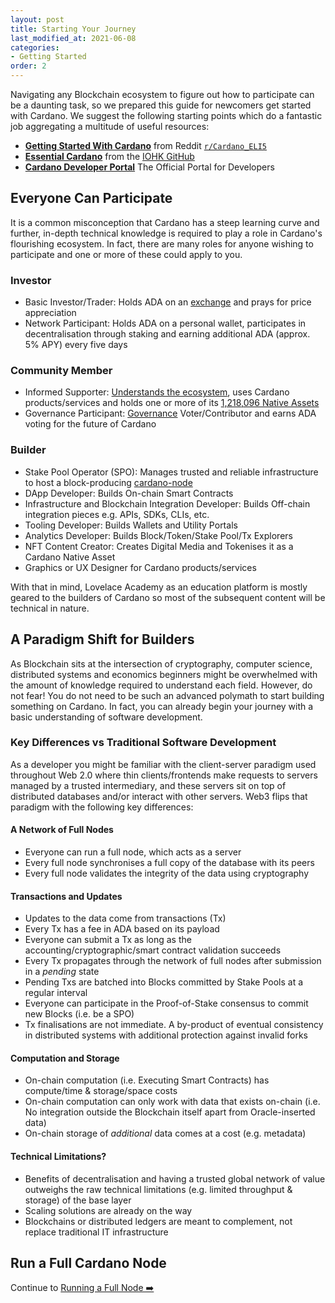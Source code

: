 ```yaml
---
layout: post
title: Starting Your Journey
last_modified_at: 2021-06-08
categories:
- Getting Started
order: 2
---
```


Navigating any Blockchain ecosystem to figure out how to participate can be a daunting task, so we prepared this guide for newcomers get started with Cardano. We suggest the following starting points which do a fantastic job aggregating a multitude of useful resources:
- [**Getting Started With Cardano**](https://www.reddit.com/r/Cardano_ELI5/wiki/index#wiki_getting_started_with_cardano) from Reddit [`r/Cardano_ELI5`](https://www.reddit.com/r/Cardano_ELI5)
- [**Essential Cardano**](https://github.com/input-output-hk/essential-cardano/blob/main/essential-cardano-list.md) from the [IOHK GitHub](https://github.com/input-output-hk)
- [**Cardano Developer Portal**](https://developers.cardano.org/) The Official Portal for Developers

## Everyone Can Participate
It is a common misconception that Cardano has a steep learning curve and further, in-depth technical knowledge is required to play a role in Cardano's flourishing ecosystem. In fact, there are many roles for anyone wishing to participate and one or more of these could apply to you. 

### Investor
- Basic Investor/Trader: Holds ADA on an [exchange](https://coinmarketcap.com/currencies/cardano/markets/) and prays for price appreciation 
- Network Participant: Holds ADA on a personal wallet, participates in decentralisation through staking and earning additional ADA (approx. 5% APY) every five days

### Community Member
- Informed Supporter: [Understands the ecosystem](https://github.com/input-output-hk/essential-cardano/blob/main/essential-cardano-list.md), uses Cardano products/services and holds one or more of its [1,218,096 Native Assets](https://pool.pm/tokens)
- Governance Participant: [Governance](https://cardano.org/governance/) Voter/Contributor and earns ADA voting for the future of Cardano

### Builder
- Stake Pool Operator (SPO): Manages trusted and reliable infrastructure to host a block-producing [cardano-node](https://github.com/input-output-hk/cardano-node/)
- DApp Developer: Builds On-chain Smart Contracts
- Infrastructure and Blockchain Integration Developer: Builds Off-chain integration pieces e.g. APIs, SDKs, CLIs, etc.
- Tooling Developer: Builds Wallets and Utility Portals
- Analytics Developer: Builds Block/Token/Stake Pool/Tx Explorers 
- NFT Content Creator: Creates Digital Media and Tokenises it as a Cardano Native Asset
- Graphics or UX Designer for Cardano products/services

With that in mind, Lovelace Academy as an education platform is mostly geared to the builders of Cardano so most of the subsequent content will be technical in nature. 

## A Paradigm Shift for Builders
As Blockchain sits at the intersection of cryptography, computer science, distributed systems and economics beginners might be overwhelmed with the amount of knowledge required to understand each field. However, do not fear! You do not need to be such an advanced polymath to start building something on Cardano. In fact, you can already begin your journey with a basic understanding of software development.

### Key Differences vs Traditional Software Development
As a developer you might be familiar with the client-server paradigm used throughout Web 2.0 where thin clients/frontends make requests to servers managed by a trusted intermediary, and these servers sit on top of distributed databases and/or interact with other servers. Web3 flips that paradigm with the following key differences:

#### A Network of Full Nodes
- Everyone can run a full node, which acts as a server
- Every full node synchronises a full copy of the database with its peers
- Every full node validates the integrity of the data using cryptography

#### Transactions and Updates
- Updates to the data come from transactions (Tx)
- Every Tx has a fee in ADA based on its payload
- Everyone can submit a Tx as long as the accounting/cryptographic/smart contract validation succeeds
- Every Tx propagates through the network of full nodes after submission in a _pending_ state
- Pending Txs are batched into Blocks committed by Stake Pools at a regular interval
- Everyone can participate in the Proof-of-Stake consensus to commit new Blocks (i.e. be a SPO)
- Tx finalisations are not immediate. A by-product of eventual consistency in distributed systems with additional protection against invalid forks

#### Computation and Storage
- On-chain computation (i.e. Executing Smart Contracts) has compute/time & storage/space costs 
- On-chain computation can only work with data that exists on-chain (i.e. No integration outside the Blockchain itself apart from Oracle-inserted data)
- On-chain storage of _additional_ data comes at a cost (e.g. metadata)

#### Technical Limitations?
- Benefits of decentralisation and having a trusted global network of value outweighs the raw technical limitations (e.g. limited throughput & storage) of the base layer
- Scaling solutions are already on the way
- Blockchains or distributed ledgers are meant to complement, not replace traditional IT infrastructure

## Run a Full Cardano Node

Continue to [Running a Full Node ➡️](https://learn.lovelace.academy/getting-started/running-a-full-node/)